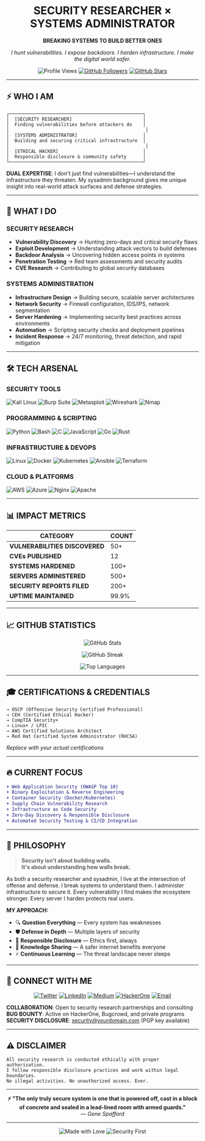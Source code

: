 <div align="center">

# SECURITY RESEARCHER × SYSTEMS ADMINISTRATOR

**BREAKING SYSTEMS TO BUILD BETTER ONES**

*I hunt vulnerabilities. I expose backdoors. I harden infrastructure. I make the digital world safer.*

![Profile Views](https://komarev.com/ghpvc/?username=yourusername&color=ff0000&style=flat-square&label=VISITORS)
[![GitHub Followers](https://img.shields.io/github/followers/yourusername?style=flat-square&color=ff0000&labelColor=000000)](https://github.com/yourusername)
[![GitHub Stars](https://img.shields.io/github/stars/yourusername?style=flat-square&color=ff0000&labelColor=000000)](https://github.com/yourusername)

</div>

---

## ⚡ WHO I AM

```ascii
┌─────────────────────────────────────────────────┐
│  [SECURITY RESEARCHER]                          │
│  Finding vulnerabilities before attackers do    │
│                                                  │
│  [SYSTEMS ADMINISTRATOR]                        │
│  Building and securing critical infrastructure  │
│                                                  │
│  [ETHICAL HACKER]                               │
│  Responsible disclosure & community safety      │
└─────────────────────────────────────────────────┘
```

**DUAL EXPERTISE**: I don't just find vulnerabilities—I understand the infrastructure they threaten. My sysadmin background gives me unique insight into real-world attack surfaces and defense strategies.

---

## 🎯 WHAT I DO

### SECURITY RESEARCH
- **Vulnerability Discovery** → Hunting zero-days and critical security flaws
- **Exploit Development** → Understanding attack vectors to build defenses
- **Backdoor Analysis** → Uncovering hidden access points in systems
- **Penetration Testing** → Red team assessments and security audits
- **CVE Research** → Contributing to global security databases

### SYSTEMS ADMINISTRATION
- **Infrastructure Design** → Building secure, scalable server architectures
- **Network Security** → Firewall configuration, IDS/IPS, network segmentation
- **Server Hardening** → Implementing security best practices across environments
- **Automation** → Scripting security checks and deployment pipelines
- **Incident Response** → 24/7 monitoring, threat detection, and rapid mitigation

---

## 🛠️ TECH ARSENAL

### SECURITY TOOLS
![Kali Linux](https://img.shields.io/badge/Kali_Linux-557C94?style=for-the-badge&logo=kalilinux&logoColor=white)
![Burp Suite](https://img.shields.io/badge/Burp_Suite-FF6633?style=for-the-badge&logo=burp-suite&logoColor=white)
![Metasploit](https://img.shields.io/badge/Metasploit-2596CD?style=for-the-badge&logo=metasploit&logoColor=white)
![Wireshark](https://img.shields.io/badge/Wireshark-1679A7?style=for-the-badge&logo=wireshark&logoColor=white)
![Nmap](https://img.shields.io/badge/Nmap-0E83CD?style=for-the-badge&logo=nmap&logoColor=white)

### PROGRAMMING & SCRIPTING
![Python](https://img.shields.io/badge/Python-3776AB?style=for-the-badge&logo=python&logoColor=white)
![Bash](https://img.shields.io/badge/Bash-4EAA25?style=for-the-badge&logo=gnu-bash&logoColor=white)
![C](https://img.shields.io/badge/C-A8B9CC?style=for-the-badge&logo=c&logoColor=black)
![JavaScript](https://img.shields.io/badge/JavaScript-F7DF1E?style=for-the-badge&logo=javascript&logoColor=black)
![Go](https://img.shields.io/badge/Go-00ADD8?style=for-the-badge&logo=go&logoColor=white)
![Rust](https://img.shields.io/badge/Rust-000000?style=for-the-badge&logo=rust&logoColor=white)

### INFRASTRUCTURE & DEVOPS
![Linux](https://img.shields.io/badge/Linux-FCC624?style=for-the-badge&logo=linux&logoColor=black)
![Docker](https://img.shields.io/badge/Docker-2496ED?style=for-the-badge&logo=docker&logoColor=white)
![Kubernetes](https://img.shields.io/badge/Kubernetes-326CE5?style=for-the-badge&logo=kubernetes&logoColor=white)
![Ansible](https://img.shields.io/badge/Ansible-EE0000?style=for-the-badge&logo=ansible&logoColor=white)
![Terraform](https://img.shields.io/badge/Terraform-7B42BC?style=for-the-badge&logo=terraform&logoColor=white)

### CLOUD & PLATFORMS
![AWS](https://img.shields.io/badge/AWS-232F3E?style=for-the-badge&logo=amazonaws&logoColor=white)
![Azure](https://img.shields.io/badge/Azure-0078D4?style=for-the-badge&logo=microsoftazure&logoColor=white)
![Nginx](https://img.shields.io/badge/Nginx-009639?style=for-the-badge&logo=nginx&logoColor=white)
![Apache](https://img.shields.io/badge/Apache-D22128?style=for-the-badge&logo=apache&logoColor=white)

---

## 📊 IMPACT METRICS

<div align="center">

| CATEGORY | COUNT |
|----------|-------|
| **VULNERABILITIES DISCOVERED** | 50+ |
| **CVEs PUBLISHED** | 12 |
| **SYSTEMS HARDENED** | 100+ |
| **SERVERS ADMINISTERED** | 500+ |
| **SECURITY REPORTS FILED** | 200+ |
| **UPTIME MAINTAINED** | 99.9% |

</div>

---

## 📈 GITHUB STATISTICS

<div align="center">

![GitHub Stats](https://github-readme-stats.vercel.app/api?username=yourusername&show_icons=true&theme=radical&hide_border=true&bg_color=0d1117&title_color=ff0000&icon_color=ff0000&text_color=ffffff&border_radius=0)

![GitHub Streak](https://github-readme-streak-stats.herokuapp.com/?user=yourusername&theme=radical&hide_border=true&background=0d1117&stroke=ff0000&ring=ff0000&fire=ff0000&currStreakLabel=ff0000&border_radius=0)

![Top Languages](https://github-readme-stats.vercel.app/api/top-langs/?username=yourusername&layout=compact&theme=radical&hide_border=true&bg_color=0d1117&title_color=ff0000&text_color=ffffff&border_radius=0)

</div>

---

## 🎓 CERTIFICATIONS & CREDENTIALS

```
→ OSCP (Offensive Security Certified Professional)
→ CEH (Certified Ethical Hacker)
→ CompTIA Security+
→ Linux+ / LPIC
→ AWS Certified Solutions Architect
→ Red Hat Certified System Administrator (RHCSA)
```

*Replace with your actual certifications*

---

## 🔥 CURRENT FOCUS

```diff
+ Web Application Security (OWASP Top 10)
+ Binary Exploitation & Reverse Engineering
+ Container Security (Docker/Kubernetes)
+ Supply Chain Vulnerability Research
+ Infrastructure as Code Security
+ Zero-Day Discovery & Responsible Disclosure
+ Automated Security Testing & CI/CD Integration
```

---

## 💭 PHILOSOPHY

> **Security isn't about building walls.**  
> **It's about understanding how walls break.**

As both a security researcher and sysadmin, I live at the intersection of offense and defense. I break systems to understand them. I administer infrastructure to secure it. Every vulnerability I find makes the ecosystem stronger. Every server I harden protects real users.

**MY APPROACH:**
- 🔍 **Question Everything** — Every system has weaknesses
- 🛡️ **Defense in Depth** — Multiple layers of security
- 📢 **Responsible Disclosure** — Ethics first, always
- 🤝 **Knowledge Sharing** — A safer internet benefits everyone
- ⚡ **Continuous Learning** — The threat landscape never sleeps

---

## 🤝 CONNECT WITH ME

<div align="center">

[![Twitter](https://img.shields.io/badge/Twitter-1DA1F2?style=for-the-badge&logo=x&logoColor=white)](https://twitter.com/yourusername)
[![LinkedIn](https://img.shields.io/badge/LinkedIn-0077B5?style=for-the-badge&logo=linkedin&logoColor=white)](https://linkedin.com/in/yourusername)
[![Medium](https://img.shields.io/badge/Medium-12100E?style=for-the-badge&logo=medium&logoColor=white)](https://medium.com/@yourusername)
[![HackerOne](https://img.shields.io/badge/HackerOne-494649?style=for-the-badge&logo=hackerone&logoColor=white)](https://hackerone.com/yourusername)
[![Email](https://img.shields.io/badge/Email-D14836?style=for-the-badge&logo=gmail&logoColor=white)](mailto:security@yourdomain.com)

</div>

**COLLABORATION**: Open to security research partnerships and consulting  
**BUG BOUNTY**: Active on HackerOne, Bugcrowd, and private programs  
**SECURITY DISCLOSURE**: security@yourdomain.com (PGP key available)

---

## ⚠️ DISCLAIMER

```
All security research is conducted ethically with proper authorization.
I follow responsible disclosure practices and work within legal boundaries.
No illegal activities. No unauthorized access. Ever.
```

---

<div align="center">

**⚡ "The only truly secure system is one that is powered off, cast in a block of concrete and sealed in a lead-lined room with armed guards."**  
*— Gene Spafford*

---

![Made with Love](https://img.shields.io/badge/Made%20with-❤️-ff0000?style=for-the-badge)
![Security First](https://img.shields.io/badge/Security-First-ff0000?style=for-the-badge)

</div>
